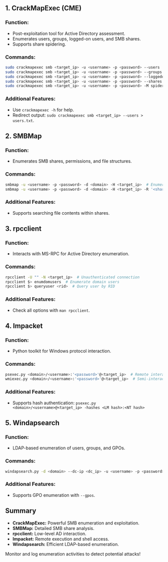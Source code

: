 ## 1. CrackMapExec (CME)

### Function:

- Post-exploitation tool for Active Directory assessment.
- Enumerates users, groups, logged-on users, and SMB shares.
- Supports share spidering.

### Commands:

```bash
sudo crackmapexec smb <target_ip> -u <username> -p <password> --users  # Enumerate users
sudo crackmapexec smb <target_ip> -u <username> -p <password> --groups  # Enumerate groups
sudo crackmapexec smb <target_ip> -u <username> -p <password> --loggedon-users  # Enumerate logged-on users
sudo crackmapexec smb <target_ip> -u <username> -p <password> --shares  # Enumerate shares
sudo crackmapexec smb <target_ip> -u <username> -p <password> -M spider_plus --share '<share_name>'  # Share spidering
```

### Additional Features:

- Use `crackmapexec -h` for help.
- Redirect output: `sudo crackmapexec smb <target_ip> --users > users.txt`.

## 2. SMBMap

### Function:

- Enumerates SMB shares, permissions, and file structures.

### Commands:

```bash
smbmap -u <username> -p <password> -d <domain> -H <target_ip>  # Enumerate shares
smbmap -u <username> -p <password> -d <domain> -H <target_ip> -R '<share_name>' --dir-only  # Recursive directory listing
```

### Additional Features:

- Supports searching file contents within shares.

## 3. rpcclient

### Function:

- Interacts with MS-RPC for Active Directory enumeration.

### Commands:

```bash
rpcclient -U "" -N <target_ip>  # Unauthenticated connection
rpcclient $> enumdomusers  # Enumerate domain users
rpcclient $> queryuser <rid>  # Query user by RID
```

### Additional Features:

- Check all options with `man rpcclient`.

## 4. Impacket

### Function:

- Python toolkit for Windows protocol interaction.

### Commands:

```bash
psexec.py <domain>/<username>:'<password>'@<target_ip>  # Remote interactive shell
wmiexec.py <domain>/<username>:'<password>'@<target_ip>  # Semi-interactive WMI shell
```

### Additional Features:

- Supports hash authentication: `psexec.py <domain>/<username>@<target_ip> -hashes <LM hash>:<NT hash>`

## 5. Windapsearch

### Function:

- LDAP-based enumeration of users, groups, and GPOs.

### Commands:

```bash
windapsearch.py -d <domain> --dc-ip <dc_ip> -u <username> -p <password> --users  # Enumerate users
```

### Additional Features:

- Supports GPO enumeration with `--gpos`.

## Summary

- **CrackMapExec:** Powerful SMB enumeration and exploitation.
- **SMBMap:** Detailed SMB share analysis.
- **rpcclient:** Low-level AD interaction.
- **Impacket:** Remote execution and shell access.
- **Windapsearch:** Efficient LDAP-based enumeration.

Monitor and log enumeration activities to detect potential attacks!